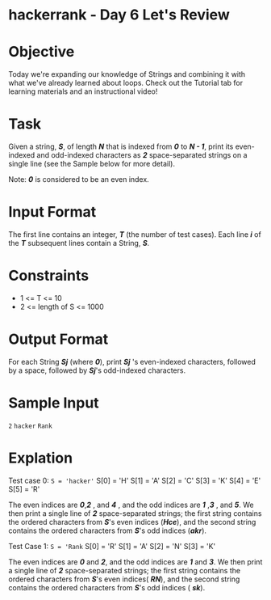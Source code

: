 # hackerrank - Day 6 Let's Review


# Objective
Today we're expanding our knowledge of Strings and combining it with what we've already learned about loops. Check out the Tutorial tab for learning materials and an instructional video!

# Task
Given a string, _**S**_, of length _**N**_ that is indexed from _**0**_ to _**N - 1**_, print its even-indexed and odd-indexed characters as _**2**_ space-separated strings on a single line (see the Sample below for more detail).

Note: _**0**_ is considered to be an even index.

# Input Format
The first line contains an integer, _**T**_  (the number of test cases).
Each line _**i**_ of the _**T**_ subsequent lines contain a String, _**S**_.

# Constraints
* 1 <= T <= 10
* 2 <= length of S <= 1000

# Output Format
For each String _**Sj**_ (where _**0**_), print _**Sj**_ 's even-indexed characters, followed by a space, followed by _**Sj**_'s odd-indexed characters.


# Sample Input
`2`
`hacker`
`Rank`

# Explation 

Test case 0: `S = 'hacker'`
S[0] = 'H'
S[1] = 'A'
S[2] = 'C'
S[3] = 'K'
S[4] = 'E'
S[5] = 'R'

The even indices are _**0**_,_**2**_ , and _**4**_ , and the odd indices are _**1**_ ,_**3**_ , and _**5**_. We then print a single line of _**2**_ space-separated strings; the first string contains the ordered characters from _**S**_'s even indices (_**Hce**_), and the second string contains the ordered characters from _**S**_'s odd indices (_**akr**_).

Test Case 1: `S = 'Rank`
S[0] = 'R'
S[1] = 'A'
S[2] = 'N'
S[3] = 'K'

The even indices are _**0**_ and _**2**_, and the odd indices are _**1**_ and _**3**_. We then print a single line of _**2**_ space-separated strings; the first string contains the ordered characters from _**S**_'s even indices( _**RN**_), and the second string contains the ordered characters from  _**S**_'s odd indices ( _**sk**_).
